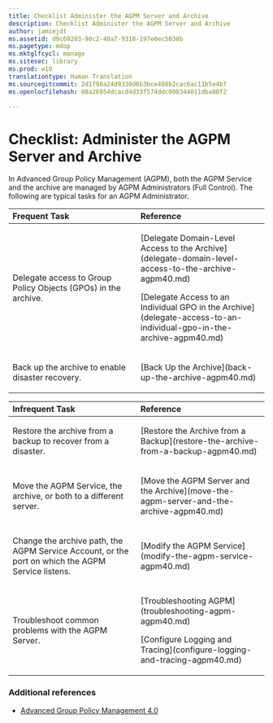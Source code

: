 ```yaml
---
title: Checklist Administer the AGPM Server and Archive
description: Checklist Administer the AGPM Server and Archive
author: jamiejdt
ms.assetid: d9c60203-90c2-48a7-9318-197e0ec5038b
ms.pagetype: mdop
ms.mktglfcycl: manage
ms.sitesec: library
ms.prod: w10
translationtype: Human Translation
ms.sourcegitcommit: 2d1f98a24d9330d6b3bce488b2cac6ac11b5e4bf
ms.openlocfilehash: 08a26954dcacd4d33f574ddc000344011dba80f2

---
```



# Checklist: Administer the AGPM Server and Archive


In Advanced Group Policy Management (AGPM), both the AGPM Service and the archive are managed by AGPM Administrators (Full Control). The following are typical tasks for an AGPM Administrator.

<table>
<colgroup>
<col width="50%" />
<col width="50%" />
</colgroup>
<thead>
<tr class="header">
<th align="left">Frequent Task</th>
<th align="left">Reference</th>
</tr>
</thead>
<tbody>
<tr class="odd">
<td align="left"><p>Delegate access to Group Policy Objects (GPOs) in the archive.</p></td>
<td align="left"><p>[Delegate Domain-Level Access to the Archive](delegate-domain-level-access-to-the-archive-agpm40.md)</p>
<p>[Delegate Access to an Individual GPO in the Archive](delegate-access-to-an-individual-gpo-in-the-archive-agpm40.md)</p></td>
</tr>
<tr class="even">
<td align="left"><p>Back up the archive to enable disaster recovery.</p></td>
<td align="left"><p>[Back Up the Archive](back-up-the-archive-agpm40.md)</p></td>
</tr>
</tbody>
</table>

 

<table>
<colgroup>
<col width="50%" />
<col width="50%" />
</colgroup>
<thead>
<tr class="header">
<th align="left">Infrequent Task</th>
<th align="left">Reference</th>
</tr>
</thead>
<tbody>
<tr class="odd">
<td align="left"><p>Restore the archive from a backup to recover from a disaster.</p></td>
<td align="left"><p>[Restore the Archive from a Backup](restore-the-archive-from-a-backup-agpm40.md)</p></td>
</tr>
<tr class="even">
<td align="left"><p>Move the AGPM Service, the archive, or both to a different server.</p></td>
<td align="left"><p>[Move the AGPM Server and the Archive](move-the-agpm-server-and-the-archive-agpm40.md)</p></td>
</tr>
<tr class="odd">
<td align="left"><p>Change the archive path, the AGPM Service Account, or the port on which the AGPM Service listens.</p></td>
<td align="left"><p>[Modify the AGPM Service](modify-the-agpm-service-agpm40.md)</p></td>
</tr>
<tr class="even">
<td align="left"><p>Troubleshoot common problems with the AGPM Server.</p></td>
<td align="left"><p>[Troubleshooting AGPM](troubleshooting-agpm-agpm40.md)</p>
<p>[Configure Logging and Tracing](configure-logging-and-tracing-agpm40.md)</p></td>
</tr>
</tbody>
</table>

 

### Additional references

-   [Advanced Group Policy Management 4.0](advanced-group-policy-management-40.md)

 

 








<!--HONumber=Jun16_HO4-->


